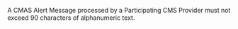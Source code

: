 A CMAS Alert Message processed by a Participating CMS Provider must not exceed 90 characters of alphanumeric text.

